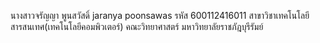 นางสาวจรัญญา พูนสวัสดิ์
jaranya poonsawas
รหัส 600112416011
สาขาวิชาเทคโนโลยีสารสนเทศ(เทคโนโลยีคอมพิวเตอร์)
คณะวิทยาศาสตร์
มหาวิทยาลัยราชภัฎบุรีรัมย์